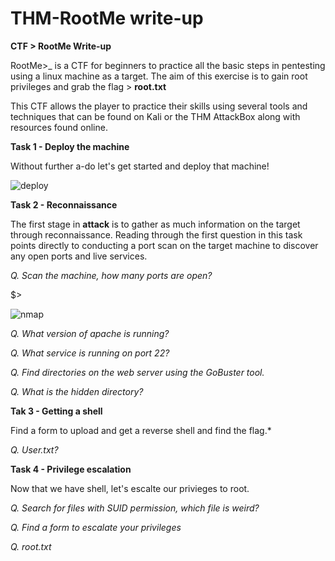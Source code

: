 # THM-RootMe write-up
**CTF > RootMe Write-up**


RootMe>_ is a CTF for beginners to practice all the basic steps in pentesting using a linux machine as a target. The aim of this exercise is to gain root privileges and grab the flag > **root.txt** 

This CTF allows the player to practice their skills using several tools and techniques that can be found on Kali or the THM AttackBox along with resources found online. 

**Task 1 - Deploy the machine**

  Without further a-do let's get started and deploy that machine!
  
  
  
  ![deploy](https://user-images.githubusercontent.com/100538982/164940287-dc7117d9-8ad2-4a05-abb2-600f6494ab63.png)


**Task 2 - Reconnaissance**

The first stage in **attack** is to gather as much information on the target through reconnaissance. Reading through the first question in this task points directly to conducting a port scan on the target machine to discover any open ports and live services. 

  *Q. Scan the machine, how many ports are open?*
  
$>  

![nmap](https://user-images.githubusercontent.com/100538982/164941609-a051a910-658c-4227-a1c6-65bdc1c4e6dc.png)

  *Q. What version of apache is running?*
  
  
  
  

  *Q. What service is running on port 22?*
  
  
  

  *Q. Find directories on the web server using the GoBuster tool.* 
  
  
  

  *Q. What is the hidden directory?*




**Tak 3 - Getting a shell**

  Find a form to upload and get a reverse shell and find the flag.*

  *Q. User.txt?*

**Task 4 - Privilege escalation**

  Now that we have shell, let's escalte our privieges to root.

  *Q. Search for files with SUID permission, which file is weird?*

  *Q. Find a form to escalate your privileges*

  *Q. root.txt*

